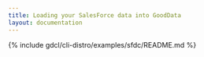 ```yaml
---
title: Loading your SalesForce data into GoodData
layout: documentation
---
```


{% include gdcl/cli-distro/examples/sfdc/README.md %}